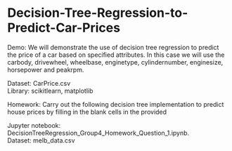 # Decision-Tree-Regression-to-Predict-Car-Prices
Demo:
We will demonstrate the use of decision tree regression to predict the price of a car based on specified attributes.
In this case we will use the carbody, drivewheel, wheelbase, enginetype, cylindernumber, enginesize, horsepower and peakrpm.

Dataset: CarPrice.csv    
Library: scikitlearn, matplotlib

Homework:
Carry out the following decision tree implementation to predict house prices by filling in the blank cells in the provided

Jupyter notebook: DecisionTreeRegression_Group4_Homework_Question_1.ipynb.     
Dataset: melb_data.csv 


